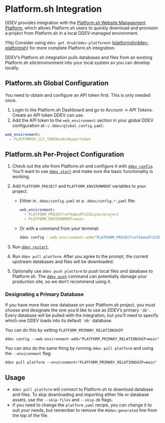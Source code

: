 # Platform.sh Integration

DDEV provides integration with the [Platform.sh Website Management Platform](https://platform.sh/), which allows Platform.sh users to quickly download and provision a project from Platform.sh in a local DDEV-managed environment.

!!!tip
    Consider using `ddev get drud/ddev-platformsh` ([platformsh/ddev-platformsh](https://github.com/drud/ddev-platformsh)) for more complete Platform.sh integration.

DDEV’s Platform.sh integration pulls databases and files from an existing Platform.sh site/environment into your local system so you can develop locally.

## Platform.sh Global Configuration

You need to obtain and configure an API token first. This is only needed once.

1. Login to the Platform.sh Dashboard and go to *Account* → *API Tokens*. Create an API token DDEV can use.
2. Add the API token to the `web_environment` section in your global DDEV configuration at `~/.ddev/global_config.yaml`:

```yaml
web_environment:
  - PLATFORMSH_CLI_TOKEN=abcdeyourtoken
```

## Platform.sh Per-Project Configuration

1. Check out the site from Platform.sh and configure it with [`ddev config`](../basics/commands.md#config). You’ll want to use [`ddev start`](../basics/commands.md#start) and make sure the basic functionality is working.
2. Add `PLATFORM_PROJECT` and `PLATFORM_ENVIRONMENT` variables to your project.

    * Either in `.ddev/config.yaml` or a `.ddev/config.*.yaml` file:

        ```yaml
        web_environment:
          - PLATFORM_PROJECT=nf4amudfn23biyourproject
          - PLATFORM_ENVIRONMENT=main
        ```

    * Or with a command from your terminal:

        ```bash
        ddev config --web-environment-add="PLATFORM_PROJECT=nf4amudfn23bi,PLATFORM_ENVIRONMENT=main"
        ```

3. Run [`ddev restart`](../basics/commands.md#restart).
4. Run `ddev pull platform`. After you agree to the prompt, the current upstream databases and files will be downloaded.
5. Optionally use `ddev push platform` to push local files and database to Platform.sh. The [`ddev push`](../basics/commands.md#push) command can potentially damage your production site, so we don’t recommend using it.

### Designating a Primary Database

If you have more than one database on your Platform.sh project, you must choose and designate the one you’d like to use as DDEV’s primary `'db'`. Every database will be pulled with the integration, but you’ll need to specify which one DDEV loads into its default `'db'` database.

You can do this by setting `PLATFORM_PRIMARY_RELATIONSHIP`:

```
ddev config --web-environment-add="PLATFORM_PRIMARY_RELATIONSHIP=main"
```

You can also do the same thing by running `ddev pull platform` and using the `--environment` flag:

```
ddev pull platform --environment="PLATFORM_PRIMARY_RELATIONSHIP=main"
```

## Usage

* `ddev pull platform` will connect to Platform.sh to download database and files. To skip downloading and importing either file or database assets, use the `--skip-files` and `--skip-db` flags.
* If you need to change the `platform.yaml` recipe, you can change it to suit your needs, but remember to remove the `#ddev-generated` line from the top of the file.
